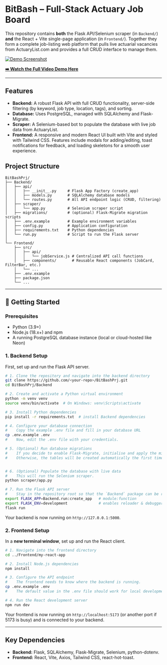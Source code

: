 # BitBash – Full-Stack Actuary Job Board

This repository contains **both** the Flask API/Selenium scraper (in `Backend/`) **and** the React + Vite single-page application (in `Frontend/`). Together they form a complete job-listing web platform that pulls live actuarial vacancies from ActuaryList.com and provides a full CRUD interface to manage them.

[![Demo Screenshot](link_to_your_screenshot.png)](link_to_your_video_demo)

**[➡️ Watch the Full Video Demo Here](link_to_your_video_demo)**

---

## Features

-   **Backend:** A robust Flask API with full CRUD functionality, server-side filtering (by keyword, job type, location, tags), and sorting.
-   **Database:** Uses PostgreSQL, managed with SQLAlchemy and Flask-Migrate.
-   **Scraper:** A Selenium-based bot to populate the database with live job data from ActuaryList.
-   **Frontend:** A responsive and modern React UI built with Vite and styled with Tailwind CSS. Features include modals for adding/editing, toast notifications for feedback, and loading skeletons for a smooth user experience.

## Project Structure

```
BitBashPrj/
├── Backend/
│   ├── api/
│   │   ├── __init__.py     # Flask App Factory (create_app)
│   │   ├── models.py       # SQLAlchemy database models
│   │   └── routes.py       # All API endpoint logic (CRUD, filtering)
│   ├── scraper/
│   │   └── app.py          # Selenium scraper script
│   ├── migrations/         # (optional) Flask-Migrate migration scripts
│   ├── .env.example        # Example environment variables
│   ├── config.py           # Application configuration
│   ├── requirements.txt    # Python dependencies
│   └── run.py              # Script to run the Flask server
│
└── Frontend/
    ├── src/
    │   ├── api/
    │   │   └── jobService.js # Centralized API call functions
    │   ├── components/       # Reusable React components (JobCard, FilterBar, etc.)
    │   └── ...
    ├── .env.example
    ├── package.json
    └── ...
```

---

## 🚀 Getting Started

### Prerequisites

-   Python (3.9+)
-   Node.js (18.x+) and npm
-   A running PostgreSQL database instance (local or cloud-hosted like Neon)

### 1. Backend Setup

First, set up and run the Flask API server.

```bash
# 1. Clone the repository and navigate into the backend directory
git clone https://github.com/<your-repo>/BitBashPrj.git
cd BitBashPrj/Backend

# 2. Create and activate a Python virtual environment
python -m venv venv
source venv/bin/activate  # On Windows: venv\Scripts\activate

# 3. Install Python dependencies
pip install -r requirements.txt  # install Backend dependencies

# 4. Configure your database connection
#    Copy the example .env file and fill in your database URL
cp .env.example .env
#    Now, edit the .env file with your credentials.

# 5. (Optional) Run database migrations
#    If you decide to enable Flask-Migrate, initialise and apply the migrations here.
#    Otherwise, the tables will be created automatically the first time you run the app/scraper.


# 6. (Optional) Populate the database with live data
#    This will run the Selenium scraper.
python scraper/app.py

# 7. Run the Flask API server
#    Stay in the repository root so that the `Backend` package can be resolved.
export FLASK_APP=Backend.run:create_app   # module:function
export FLASK_ENV=development              # enables reloader & debugger
flask run
```
Your backend is now running on `http://127.0.0.1:5000`.

### 2. Frontend Setup

In a **new terminal window**, set up and run the React client.

```bash
# 1. Navigate into the frontend directory
cd ../Frontend/my-react-app

# 2. Install Node.js dependencies
npm install

# 3. Configure the API endpoint
#    The frontend needs to know where the backend is running.
cp .env.example .env
#    The default value in the .env file should work for local development.

# 4. Run the React development server
npm run dev
```
Your frontend is now running on `http://localhost:5173` (or another port if 5173 is busy) and is connected to your backend.

---

## Key Dependencies

-   **Backend:** Flask, SQLAlchemy, Flask-Migrate, Selenium, python-dotenv.
-   **Frontend:** React, Vite, Axios, Tailwind CSS, react-hot-toast.
